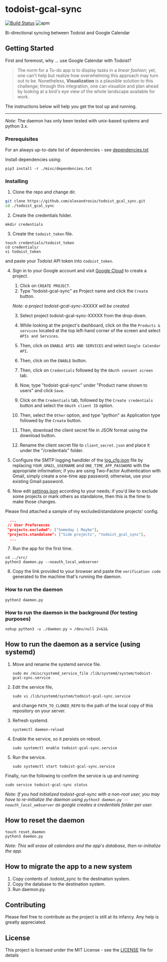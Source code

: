 # todoist-gcal-sync
[![Build Status](https://travis-ci.org/alexandrosio/todoist-gcal-sync.svg?branch=master)](https://travis-ci.org/alexandrosio/todoist-gcal-sync)
![apm](https://img.shields.io/apm/l/vim-mode.svg)

Bi-directional syncing between Todoist and Google Calendar

## Getting Started
First and foremost, why ... use Google Calendar with Todoist?
> The norm for a To-do app is to display tasks in a *linear fashion*; yet, one can't help but realize how overwhelming this approach may turn out to be.
> Nonetheless, **Visualization** is a plausible solution to this challenge; through this integration, one can visualize and plan ahead by looking at a bird's eye view of the whole landscape available for work.

The instructions below will help you get the tool up and running.


------
*Note*: The daemon has only been tested with unix-based systems and python 3.x.

### Prerequisites
For an always up-to-date list of dependencies - see [dependencies.txt](/misc/dependencies.txt)

Install dependencies using:
```
pip3 install -r ./misc/dependencies.txt
```

### Installing
1. Clone the repo and change dir.
```bash
git clone https://github.com/alexandrosio/todoist_gcal_sync.git
cd ./todoist_gcal_sync
```

2. Create the credentials folder.
```shell
mkdir credentials
```

3. Create the `todoist_token` file.
```shell
touch credentials/todoist_token
cd credentials/
vi todoist_token
```
and paste your Todoist API token into _`todoist_token`_.

4. Sign in to your Google account and visit [Google Cloud](https://console.cloud.google.com/cloud-resource-manager) to create a project.
    1. Click on `CREATE PROJECT`.
    2. Type "todoist-gcal-sync" as Project name and click the `Create` button.
    
    _Note: a project todoist-gcal-sync-XXXXX will be created._
    
    3. Select project todoist-gcal-sync-XXXXX from the drop-down.

    4. While looking at the project's dashboard, click on the the `Products & services` located at the top left-hand corner of the screen and select `APIs and Services`.

    5. Then, click on `ENABLE APIS AND SERVICES` and select `Google Calendar API`.

    6. Then, click on the `ENABLE` button.

    7. Then, click on `Credentials` followed by the `OAuth consent screen` tab.

    8. Now, type "todoist-gcal-sync" under "Product name shown to users" and click `Save`.

    9. Click on the `Credentials` tab, followed by the `Create credentials` button and select the `OAuth client ID` option.

    10. Then, select the `Other` option, and type "python" as Application type followed by the `Create` button.

    11. Then, download the client secret file in JSON format using the download button.

    12. Rename the client secret file to `client_secret.json` and place it under the "/credentials" folder.

5. Configure the SMTP logging handlder of the [log_cfg.json](/config/log_cfg.json) file by replacing `YOUR_GMAIL_USERNAME` and `ONE_TIME_APP_PASSWORD` with the appropriate information; if you are using Two-Factor Authentication with Gmail, simply create a one-time app password; otherwise, use your existing Gmail password.

6. Now edit [settings.json](/config/settings.json) according to your needs; if you'd like to exclude some projects or mark others as standalone, then this is the time to make those changes.

Please find attached a sample of my excluded/standalone projects' config.
```json
  ...
 // User Preferences
 "projects.excluded": ["Someday | Maybe"],
 "projects.standalone": ["Side projects", "todoist_gcal_sync"],
  ...
```

7. Run the app for the first time.
```shell
cd ../src/ 
python3 daemon.py --noauth_local_webserver
```

8. Copy the link provided to your browser and paste the `verification code` generated to the machine that's running the daemon.

### How to run the daemon
```shell
python3 daemon.py
```

### How to run the daemon in the background (for testing purposes)
```shell
nohup python3 -u ./daemon.py > /dev/null 2>&1&
```

## How to run the daemon as a service (using systemd)
1. Move and rename the systemd service file.
   ```shell
   sudo mv /misc/systemd_service_file /lib/systemd/system/todoist-gcal-sync.service
   ```
2. Edit the service file,
   ```shell
   sudo vi /lib/systemd/system/todoist-gcal-sync.service
   ```
   and change `PATH_TO_CLONED_REPO` to the path of the local copy of this repository on your server.

3. Refresh systemd.
   ```shell
   systemctl daemon-reload
   ```

4. Enable the service, so it persists on reboot.
   ```shell
   sudo systemctl enable todoist-gcal-sync.service
   ```

5. Run the service.
   ```shell
   sudo systemctl start todoist-gcal-sync.service
   ```
Finally, run the following to confirm the service is up and running:
   ```shell
   sudo service todoist-gcal-sync status
   ```
_Note: If you had initialized todoist-gcal-sync with a non-root user, you may have to re-initialize the daemon using `python3 daemon.py --noauth_local_webserver` as google creates a credentials folder per user._
## How to reset the daemon

```shell
touch reset_daemon
python3 daemon.py
```
_Note: This will erase all calendars and the app's database, then re-initialize the app._

## How to migrate the app to a new system

1. Copy contents of .todoist_sync to the destination system.
2. Copy the database to the destination system.
3. Run daemon.py.

## Contributing
Please feel free to contribute as the project is still at its infancy. Any help is greatly appreciated.

## License

This project is licensed under the MIT License - see the [LICENSE](LICENSE) file for details

